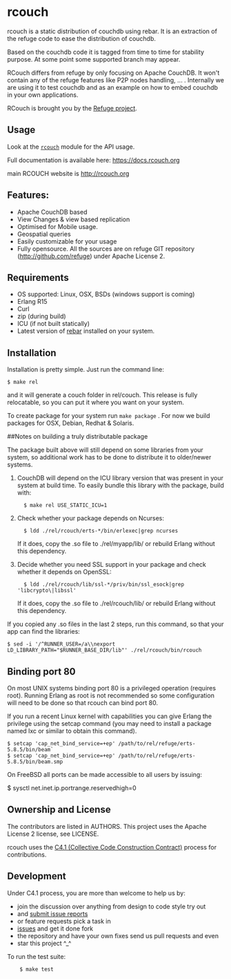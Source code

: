 # rcouch

rcouch is a static distribution of couchdb using rebar. It is an
extraction of the refuge code to ease the distribution of couchdb.

Based on the couchdb code it is tagged from time to time for stability
purpose. At some point some supported branch may appear.

RCouch differs from refuge by only focusing on Apache CouchDB. It won't
contain any of the refuge features like P2P nodes handling, ... .
Internally we are using it to test couchdb and as an example on how to
embed couchdb in your own applications.

RCouch is brought you by the [Refuge project](http://refuge.io).


## Usage

Look at the [`rcouch`](http://docs.rcouch.org/en/latest/intro/api.html) module for the API usage.

Full documentation is available here:
https://docs.rcouch.org

main RCOUCH website is http://rcouch.org





## Features:

- Apache CouchDB based
- View Changes & view based replication
- Optimised for Mobile usage.
- Geospatial queries
- Easily customizable for your usage
- Fully opensource. All the sources are on refuge GIT repository
  (http://github.com/refuge) under Apache License 2.

## Requirements

- OS supported: Linux, OSX, BSDs (windows support is coming)
- Erlang R15
- Curl
- zip (during build)
- ICU (if not built statically)
- Latest version of [rebar](http://github.com/basho/rebar) installed on
  your system.

## Installation

Installation is pretty simple. Just run the command line:

    $ make rel

and it will generate a couch folder in rel/couch. This release is
fully relocatable, so you can put it where you want on your system.


To create package for your system run `make package` . For now we build
packages for OSX, Debian, Redhat & Solaris.

##Notes on building a truly distributable package

The package built above will still depend on some libraries from your
system, so additional work has to be done to distribute it to
older/newer systems.

1. CouchDB will depend on the ICU library version that was present in
   your system at build time. To easily bundle this library with the
   package, build with:

         $ make rel USE_STATIC_ICU=1

1. Check whether your package depends on Ncurses:

         $ ldd ./rel/rcouch/erts-*/bin/erlexec|grep ncurses

    If it does, copy the .so file to ./rel/myapp/lib/ or rebuild Erlang
    without this dependency.

1. Decide whether you need SSL support in your package and check whether it
   depends on OpenSSL:

         $ ldd ./rel/rcouch/lib/ssl-*/priv/bin/ssl_esock|grep 'libcrypto\|libssl'

    If it does, copy the .so file to ./rel/rcouch/lib/ or rebuild Erlang
    without this dependency.

If you copied any .so files in the last 2 steps, run this command, so
that your app can find the libraries:

    $ sed -i '/^RUNNER_USER=/a\\nexport LD_LIBRARY_PATH="$RUNNER_BASE_DIR/lib"' ./rel/rcouch/bin/rcouch


## Binding port 80

On most UNIX systems binding port 80 is a privileged operation (requires
root). Running Erlang as root is not recommended so some configuration
will need to be done so that rcouch can bind port 80.

If you run a recent Linux kernel with capabilities you can give Erlang
the privilege using the setcap command (you may need to install a
package named lxc or similar to obtain this command).

    $ setcap 'cap_net_bind_service=+ep' /path/to/rel/refuge/erts-5.8.5/bin/beam`
    $ setcap 'cap_net_bind_service=+ep' /path/to/rel/refuge/erts-5.8.5/bin/beam.smp

On FreeBSD all ports can be made accessible to all users by issuing:

$ sysctl net.inet.ip.portrange.reservedhigh=0


## Ownership and License

The contributors are listed in AUTHORS. This project uses the Apache License 2
license, see LICENSE.

rcouch uses the [C4.1 (Collective Code Construction
Contract)](http://rfc.zeromq.org/spec:22) process for contributions.

## Development

Under C4.1 process, you are more than welcome to help us by:

* join the discussion over anything from design to code style try out
* and [submit issue reports](https://github.com/rcouch/rcouch/issues/new)
* or feature requests pick a task in
* [issues](https://github.com/rcouch/rcouch/issues) and get it done fork
* the repository and have your own fixes send us pull requests and even
* star this project ^_^

To  run the test suite:

```
    $ make test
```

